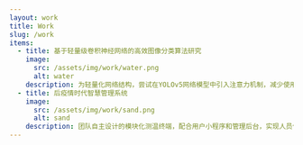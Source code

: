 ```yaml
---
layout: work
title: Work
slug: /work
items:
  - title: 基于轻量级卷积神经网络的高效图像分类算法研究
    image:
      src: /assets/img/work/water.png
      alt: water
    description: 为轻量化网络结构，尝试在YOLOv5网络模型中引入注意力机制，减少使用C3层，降低网络参数带来的计算负担，同时控制精度变化在理想范围内。
  - title: 后疫情时代智慧管理系统
    image:
      src: /assets/img/work/sand.png
      alt: sand
    description: 团队自主设计的模块化测温终端，配合用户小程序和管理后台，实现人员体温监控，足迹跟踪等功能。我在团队中负责小程序开发和后台开发。
---
```



<br />
<br />
